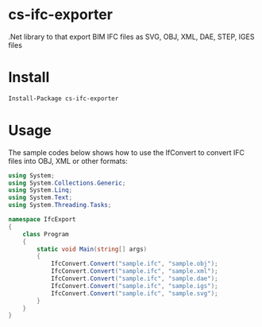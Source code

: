 # cs-ifc-exporter

.Net library to that export BIM IFC files as SVG, OBJ, XML, DAE, STEP, IGES files

# Install

```bash
Install-Package cs-ifc-exporter
```

# Usage

The sample codes below shows how to use the IfConvert to convert IFC files into OBJ, XML or other formats:

```cs 
using System;
using System.Collections.Generic;
using System.Linq;
using System.Text;
using System.Threading.Tasks;

namespace IfcExport
{
    class Program
    {
        static void Main(string[] args)
        {
            IfcConvert.Convert("sample.ifc", "sample.obj");
            IfcConvert.Convert("sample.ifc", "sample.xml");
            IfcConvert.Convert("sample.ifc", "sample.dae");
            IfcConvert.Convert("sample.ifc", "sample.igs");
            IfcConvert.Convert("sample.ifc", "sample.svg");
        }
    }
}

```
